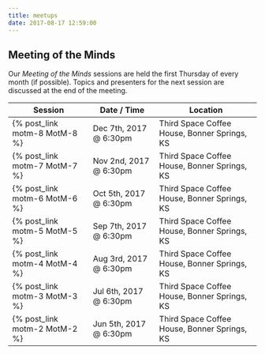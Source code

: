 ```yaml
---
title: meetups
date: 2017-08-17 12:59:00
---
```


## Meeting of the Minds

Our _Meeting of the Minds_ sessions are held the first Thursday of every month (if possible).  Topics and presenters for the next session are discussed at the end of the meeting.

| Session                       | Date / Time             | Location                                 |
| ----------------------------- | ----------------------- | ---------------------------------------- |
| {% post_link motm-8 MotM-8 %} | Dec 7th, 2017 @ 6:30pm | Third Space Coffee House, Bonner Springs, KS |
| {% post_link motm-7 MotM-7 %} | Nov 2nd, 2017 @ 6:30pm | Third Space Coffee House, Bonner Springs, KS |
| {% post_link motm-6 MotM-6 %} | Oct 5th, 2017 @ 6:30pm | Third Space Coffee House, Bonner Springs, KS |
| {% post_link motm-5 MotM-5 %} | Sep 7th, 2017 @ 6:30pm | Third Space Coffee House, Bonner Springs, KS |
| {% post_link motm-4 MotM-4 %} | Aug 3rd, 2017 @ 6:30pm | Third Space Coffee House, Bonner Springs, KS |
| {% post_link motm-3 MotM-3 %} | Jul 6th, 2017 @ 6:30pm | Third Space Coffee House, Bonner Springs, KS |
| {% post_link motm-2 MotM-2 %} | Jun 5th, 2017 @ 6:30pm | Third Space Coffee House, Bonner Springs, KS |